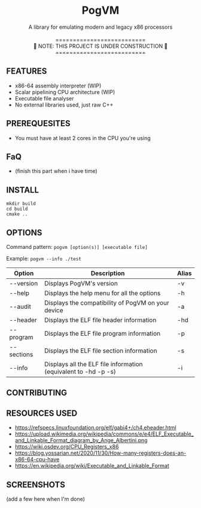 <div align="center">
  <h1>PogVM</h1>
 A library for emulating modern and legacy x86 processors
  <br>
  <br>
          ========================== <br>
  🚧 NOTE: THIS PROJECT IS UNDER CONSTRUCTION 🚧 <br>
          ========================== <br>
  </p>
</div>

<!-- NOTE: Add demo of the VM here -->

## FEATURES
- x86-64 assembly interpreter         (WIP)
- Scalar pipelining CPU architecture  (WIP)
- Executable file analyser
- No external libraries used, just raw C++


## PREREQUESITES
- You must have at least 2 cores in the CPU you're using


## FaQ
- (finish this part when i have time)


## INSTALL
  ```
  mkdir build
  cd build
  cmake ..
  ```


## OPTIONS
  Command pattern: `pogvm [option(s)] [executable file]`

  Example: `pogvm --info ./test`

  | Option | Description | Alias |
  |---|---|---|
  | --version | Displays PogVM's version | -v |
  | --help | Displays the help menu for all the options | -h |
  | --audit | Displays the compatibility of PogVM on your device | -a |
  | --header | Displays the ELF file header information | -hd |
  | --program | Displays the ELF file program information | -p |
  | --sections | Displays the ELF file section information | -s |
  | --info | Displays all the ELF file information (equivalent to -hd -p -s) | -i |


## CONTRIBUTING


## RESOURCES USED
- https://refspecs.linuxfoundation.org/elf/gabi4+/ch4.eheader.html
- https://upload.wikimedia.org/wikipedia/commons/e/e4/ELF_Executable_and_Linkable_Format_diagram_by_Ange_Albertini.png
- https://wiki.osdev.org/CPU_Registers_x86
- https://blog.yossarian.net/2020/11/30/How-many-registers-does-an-x86-64-cpu-have
- https://en.wikipedia.org/wiki/Executable_and_Linkable_Format


## SCREENSHOTS
(add a few here when I'm done)